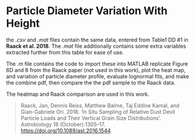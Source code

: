 # Particle Diameter Variation With Height

the _.csv_ and _.mat_ files contain the same data, entered from Table1 DD #1 in **Raack et al. 2018**. The _.mat_ file additionally contains some extra variables extracted further from this table for ease of use.

The _.m_ file contains the code to import these into MATLAB replicate Figure 6D and 8 from the Raack paper (not used in this work), plot the heat map, and variation of particle diameter profile, evaluate lognormal fits, and make the combine pdf, then compare the the pdf sample to the Raack data.

The heatmap and Raack comparison are used in this work.

>Raack, Jan, Dennis Reiss, Matthew Balme, Taj Eddine Kamal, and Gian-Gabriele Ori. 2018. ‘In Situ Sampling of Relative Dust Devil Particle Loads and Their Vertical Grain Size Distributions’. Astrobiology 18 (October):1305–17. https://doi.org/10.1089/ast.2016.1544.
